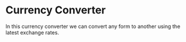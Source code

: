 # Currency Converter

In this currency converter we can convert any form to another using the latest exchange rates.
